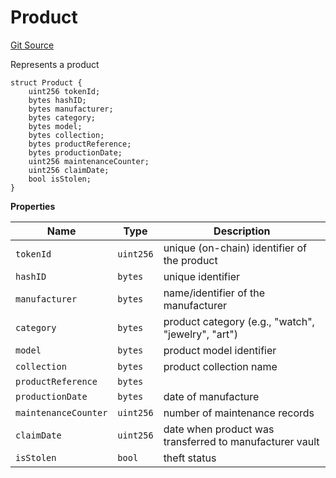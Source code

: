 # Product
[Git Source](https://github.com/H0rae/Horae_MP_Smart_Contract/blob/9736ef106967a52e697e45ecf82f3a3756167223/contracts/interfaces/IHoraeMPT.sol)

Represents a product


```solidity
struct Product {
    uint256 tokenId;
    bytes hashID;
    bytes manufacturer;
    bytes category;
    bytes model;
    bytes collection;
    bytes productReference;
    bytes productionDate;
    uint256 maintenanceCounter;
    uint256 claimDate;
    bool isStolen;
}
```

**Properties**

|Name|Type|Description|
|----|----|-----------|
|`tokenId`|`uint256`|unique (on-chain) identifier of the product|
|`hashID`|`bytes`|unique identifier|
|`manufacturer`|`bytes`|name/identifier of the manufacturer|
|`category`|`bytes`|product category (e.g., "watch", "jewelry", "art")|
|`model`|`bytes`|product model identifier|
|`collection`|`bytes`|product collection name|
|`productReference`|`bytes`||
|`productionDate`|`bytes`|date of manufacture|
|`maintenanceCounter`|`uint256`|number of maintenance records|
|`claimDate`|`uint256`|date when product was transferred to manufacturer vault|
|`isStolen`|`bool`|theft status|


